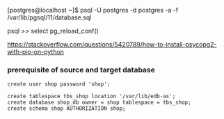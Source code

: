 
[postgres@localhost ~]$ psql -U postgres -d postgres -a -f /var/lib/pgsql/11/database.sql

psql >> select pg_reload_conf()


https://stackoverflow.com/questions/5420789/how-to-install-psycopg2-with-pip-on-python


### prerequisite of source and target database ###
```
create user shop password 'shop';

create tablespace tbs_shop location '/var/lib/edb-as';
create database shop_db owner = shop tablespace = tbs_shop;
create schema shop AUTHORIZATION shop;
```
